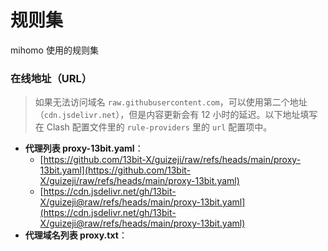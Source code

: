 # 规则集
mihomo 使用的规则集

### 在线地址（URL）

> 如果无法访问域名 `raw.githubusercontent.com`，可以使用第二个地址（`cdn.jsdelivr.net`），但是内容更新会有 12 小时的延迟。以下地址填写在 Clash 配置文件里的 `rule-providers` 里的 `url` 配置项中。

- **代理列表 proxy-13bit.yaml**：
  - [https://github.com/13bit-X/guizeji/raw/refs/heads/main/proxy-13bit.yaml](https://github.com/13bit-X/guizeji/raw/refs/heads/main/proxy-13bit.yaml)
  - [https://cdn.jsdelivr.net/gh/13bit-X/guizeji@raw/refs/heads/main/proxy-13bit.yaml](https://cdn.jsdelivr.net/gh/13bit-X/guizeji@raw/refs/heads/main/proxy-13bit.yaml)
- **代理域名列表 proxy.txt**：
